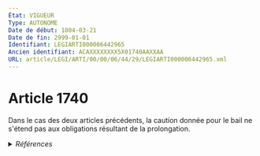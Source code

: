 ```yaml
---
État: VIGUEUR
Type: AUTONOME
Date de début: 1804-03-21
Date de fin: 2999-01-01
Identifiant: LEGIARTI000006442965
Ancien identifiant: ACAXXXXXXXX5X01740AAXXAA
URL: article/LEGI/ARTI/00/00/06/44/29/LEGIARTI000006442965.xml
---
```


<h1>Article 1740</h1>

Dans le cas des deux articles précédents, la caution donnée pour le bail ne
s'étend pas aux obligations résultant de la prolongation.


<details>
  <summary><em>Références</em></summary>

  <h2>Références faites par l'article</h2>
  
  <ul>
    <li>
      CODIFICATION source Loi 1804-03-07
    </li>
    <li>
      CREATION source Loi 1804-03-07 promulguée le 17 mars 1804
    </li>
  </ul>
</details>
